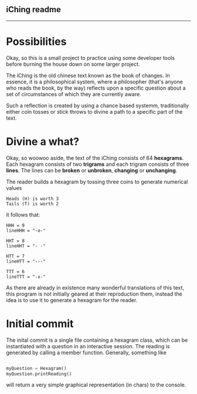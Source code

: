 ## iChing readme
----------------

# Possibilities

Okay, so this is a small project to practice using some developer tools before
burning the house down on some larger project. 

The iChing is the old chinese text known as the book of changes. In essence, it
is a philosophical system, where a philosopher (that's anyone who reads the
book, by the way) reflects upon a specific question about a set of
circumstances of which they are currently aware. 

Such a reflection is created by using a chance based systemm, traditionally
either coin tosses or stick throws to divine a path to a specific part of the
text. 

# Divine a what? 

Okay, so woowoo aside, the text of the iChing consists of 64 **hexagrams**. Each
hexagram consists of two **trigrams** and each trigram consists of three
**lines**. The lines can be **broken** or **unbroken**, **changing** or
**unchanging**.

The reader builds a hexagram by tossing three coins to generate numerical
values 

    Heads (H) is worth 3
    Tails (T) is worth 2
   
it follows that:    
 
    HHH = 9
    lineHHH = "-o-"
    
    HHT = 8 
    lineHHT = "- -"
    
    HTT = 7  
    lineHTT = "---"

    TTT = 6
    lineTTT = "-x-"


As there are already in existence many wonderful translations of this text,
this program is not initially geared at their reproduction them, instead the
idea is to use it to generate a hexagram for the reader. 



# Initial commit 

The inital commit is a single file containing a hexagram class, which can be
instantiated with a question in an interactive session. The reading is
generated by calling a member function. Generally, something like 

```python

myQuestion = Hexagram()
myQuestion.printReading()

```

will return a very simple graphical representation (in chars) to the console. 



